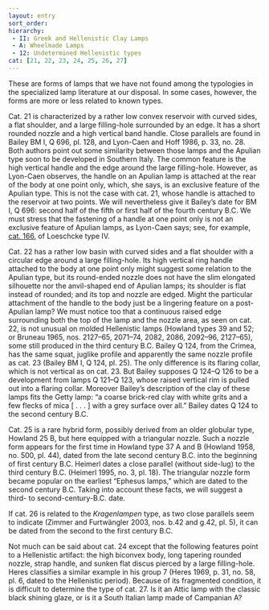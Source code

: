 ```yaml
---
layout: entry
sort_order:
hierarchy:
 - II: Greek and Hellenistic Clay Lamps
 - A: Wheelmade Lamps
 - 12: Undetermined Hellenistic types
cat: [21, 22, 23, 24, 25, 26, 27]
---
```


These are forms of lamps that we have not found among the typologies in the specialized lamp literature at our disposal. In some cases, however, the forms are more or less related to known types.

Cat. 21 is characterized by a rather low convex reservoir with curved sides, a flat shoulder, and a large filling-hole surrounded by an edge. It has a short rounded nozzle and a high vertical band handle. Close parallels are found in Bailey BM I, Q 696, pl. 128, and Lyon-Caen and Hoff 1986, p. 33, no. 28. Both authors point out some similarity between those lamps and the Apulian type soon to be developed in Southern Italy. The common feature is the high vertical handle and the edge around the large filling-hole. However, as Lyon-Caen observes, the handle on an Apulian lamp is attached at the rear of the body at one point only, which, she says, is an exclusive feature of the Apulian type. This is not the case with cat. 21, whose handle is attached to the reservoir at two points. We will nevertheless give it Bailey’s date for BM I, Q 696: second half of the fifth or first half of the fourth century B.C. We must stress that the fastening of a handle at one point only is not an exclusive feature of Apulian lamps, as Lyon-Caen says; see, for example, [cat. 166](166), of Loeschcke type IV.

Cat. 22 has a rather low basin with curved sides and a flat shoulder with a circular edge around a large filling-hole. Its high vertical ring handle attached to the body at one point only might suggest some relation to the Apulian type, but its round-ended nozzle does not have the slim elongated silhouette nor the anvil-shaped end of Apulian lamps; its shoulder is flat instead of rounded; and its top and nozzle are edged. Might the particular attachment of the handle to the body just be a lingering feature on a post-Apulian lamp? We must notice too that a continuous raised edge surrounding both the top of the lamp and the nozzle area, as seen on cat. 22, is not unusual on molded Hellenistic lamps (Howland types 39 and 52; or Bruneau 1965, nos. 2127–65, 2071–74, 2082, 2086, 2092–96, 2127–65), some still produced in the third century B.C. Bailey Q 124, from the Crimea, has the same squat, juglike profile and apparently the same nozzle profile as cat. 23 (Bailey BM I, Q 124, pl. 25). The only difference is its flaring collar, which is not vertical as on cat. 23. But Bailey supposes Q 124–Q 126 to be a development from lamps Q 121–Q 123, whose raised vertical rim is pulled out into a flaring collar. Moreover Bailey’s description of the clay of these lamps fits the Getty lamp: “a coarse brick-red clay with white grits and a few flecks of mica \[ . . . \] with a grey surface over all.” Bailey dates Q 124 to the second century B.C.

Cat. 25 is a rare hybrid form, possibly derived from an older globular type, Howland 25 B, but here equipped with a triangular nozzle. Such a nozzle form appears for the first time in Howland type 37 A and B (Howland 1958, no. 500, pl. 44), dated from the late second century B.C. into the beginning of first century B.C. Heimerl dates a close parallel (without side-lug) to the third century B.C. (Heimerl 1995, no. 3, pl. 18). The triangular nozzle form became popular on the earliest “Ephesus lamps,” which are dated to the second century B.C. Taking into account these facts, we will suggest a third- to second-century-B.C. date.

If cat. 26 is related to the *Kragenlampen* type, as two close parallels seem to indicate (Zimmer and Furtwängler 2003, nos. b.42 and g.42, pl. 5), it can be dated from the second to the first century B.C.

Not much can be said about cat. 24 except that the following features point to a Hellenistic artifact: the high biconvex body, long tapering rounded nozzle, strap handle, and sunken flat discus pierced by a large filling-hole. Heres classifies a similar example in his group 7 (Heres 1969, p. 31, no. 58, pl. 6, dated to the Hellenistic period). Because of its fragmented condition, it is difficult to determine the type of cat. 27. Is it an Attic lamp with the classic black shining glaze, or is it a South Italian lamp made of Campanian A?

